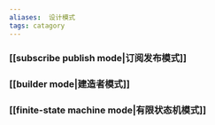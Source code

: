 ```yaml
---
aliases:  设计模式
tags: catagory
---
```


### [[subscribe publish mode|订阅发布模式]]
### [[builder mode|建造者模式]]
### [[finite-state machine mode|有限状态机模式]]
